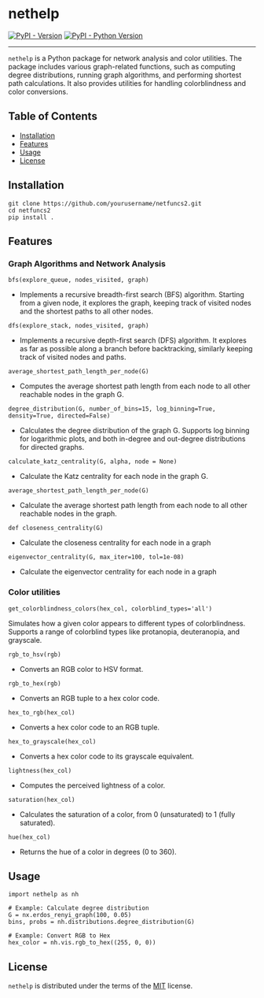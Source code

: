 # nethelp

[![PyPI - Version](https://img.shields.io/pypi/v/nethelp.svg)](https://pypi.org/project/nethelp)
[![PyPI - Python Version](https://img.shields.io/pypi/pyversions/nethelp.svg)](https://pypi.org/project/nethelp)

-----
`nethelp` is a Python package for network analysis and color utilities. The package includes various graph-related functions, such as computing degree distributions, running graph algorithms, and performing shortest path calculations. It also provides utilities for handling colorblindness and color conversions.



## Table of Contents

- [Installation](#installation)
- [Features](#features)
- [Usage](#usage)
- [License](#license)

## Installation

```console
git clone https://github.com/yourusername/netfuncs2.git
cd netfuncs2
pip install .
```

## Features 

### Graph Algorithms and Network Analysis
`bfs(explore_queue, nodes_visited, graph)`
- Implements a recursive breadth-first search (BFS) algorithm. Starting from a given node, it explores the graph, keeping track of visited nodes and the shortest paths to all other nodes.

`dfs(explore_stack, nodes_visited, graph)`

- Implements a recursive depth-first search (DFS) algorithm. It explores as far as possible along a branch before backtracking, similarly keeping track of visited nodes and paths.

`average_shortest_path_length_per_node(G)`

- Computes the average shortest path length from each node to all other reachable nodes in the graph G.

`degree_distribution(G, number_of_bins=15, log_binning=True, density=True, directed=False)`

- Calculates the degree distribution of the graph G. Supports log binning for logarithmic plots, and both in-degree and out-degree distributions for directed graphs.

`calculate_katz_centrality(G, alpha, node = None)`
- Calculate the Katz centrality for each node in the graph G.

`average_shortest_path_length_per_node(G)`
- Calculate the average shortest path length from each node to all other reachable nodes in the graph.

`def closeness_centrality(G)`
- Calculate the closeness centrality for each node in a graph

`eigenvector_centrality(G, max_iter=100, tol=1e-08)`
- Calculate the eigenvector centrality for each node in a graph

### Color utilities 
`get_colorblindness_colors(hex_col, colorblind_types='all')`

Simulates how a given color appears to different types of colorblindness. Supports a range of colorblind types like protanopia, deuteranopia, and grayscale.

`rgb_to_hsv(rgb)`

- Converts an RGB color to HSV format.

`rgb_to_hex(rgb)`

- Converts an RGB tuple to a hex color code.

`hex_to_rgb(hex_col)`

- Converts a hex color code to an RGB tuple.

`hex_to_grayscale(hex_col)`

- Converts a hex color code to its grayscale equivalent.

`lightness(hex_col)`

- Computes the perceived lightness of a color.

`saturation(hex_col)`

- Calculates the saturation of a color, from 0 (unsaturated) to 1 (fully saturated).

`hue(hex_col)`

- Returns the hue of a color in degrees (0 to 360).



## Usage
```console
import nethelp as nh

# Example: Calculate degree distribution
G = nx.erdos_renyi_graph(100, 0.05)
bins, probs = nh.distributions.degree_distribution(G)

# Example: Convert RGB to Hex
hex_color = nh.vis.rgb_to_hex((255, 0, 0))
```



## License

`nethelp` is distributed under the terms of the [MIT](https://spdx.org/licenses/MIT.html) license.

